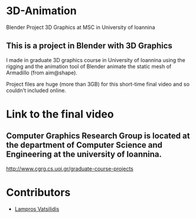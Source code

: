 # 3D-Animation
Blender Project 3D Graphics at MSC in University of Ioannina

## This is a project in Blender with 3D Graphics
I made in graduate 3D graphics course in University of Ioannina using the rigging and the animation tool of Blender animate the static mesh of Armadillo (from aim@shape).

Project files are  huge (more than 3GB) for this short-time final video and so couldn't included online.


# Link to the final video

## Computer Graphics Research Group is located at the department of Computer Science and Engineering at the university of Ioannina.
http://www.cgrg.cs.uoi.gr/graduate-course-projects


# Contributors
* [Lampros Vatsilidis](https://www.linkedin.com/in/lampros-vatsilidis-5666ba128/)
